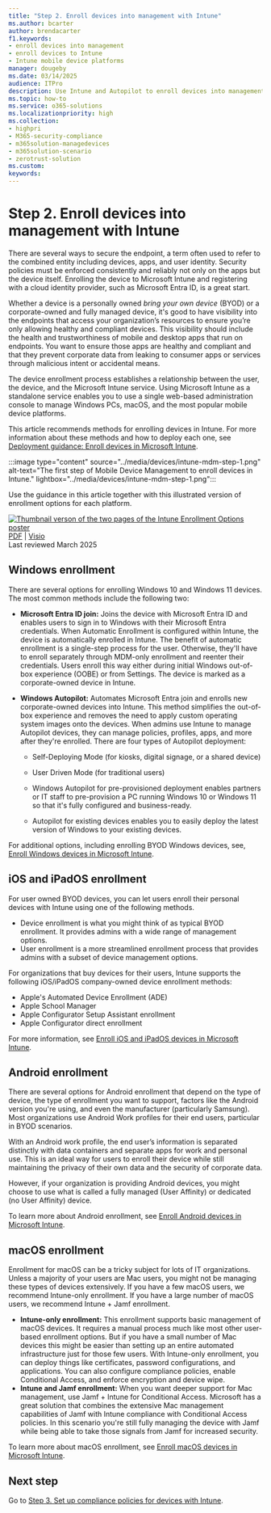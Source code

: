 ```yaml
---
title: "Step 2. Enroll devices into management with Intune"
ms.author: bcarter
author: brendacarter
f1.keywords:
- enroll devices into management
- enroll devices to Intune
- Intune mobile device platforms
manager: dougeby
ms.date: 03/14/2025
audience: ITPro
description: Use Intune and Autopilot to enroll devices into management to ensure the apps running on them are compliant and to prevent corporate data leaks.
ms.topic: how-to
ms.service: o365-solutions
ms.localizationpriority: high
ms.collection:
- highpri
- M365-security-compliance
- m365solution-managedevices
- m365solution-scenario
- zerotrust-solution
ms.custom: 
keywords: 
---
```


# Step 2. Enroll devices into management with Intune

There are several ways to secure the endpoint, a term often used to refer to the combined entity including devices, apps, and user identity. Security policies must be enforced consistently and reliably not only on the apps but the device itself. Enrolling the device to Microsoft Intune and registering with a cloud identity provider, such as Microsoft Entra ID, is a great start.

Whether a device is a personally owned *bring your own device* (BYOD) or a corporate-owned and fully managed device, it's good to have visibility into the endpoints that access your organization’s resources to ensure you’re only allowing healthy and compliant devices. This visibility should include the health and trustworthiness of mobile and desktop apps that run on endpoints. You want to ensure those apps are healthy and compliant and that they prevent corporate data from leaking to consumer apps or services through malicious intent or accidental means.

The device enrollment process establishes a relationship between the user, the device, and the Microsoft Intune service. Using Microsoft Intune as a standalone service enables you to use a single web-based administration console to manage Windows PCs, macOS, and the most popular mobile device platforms.

This article recommends methods for enrolling devices in Intune. For more information about these methods and how to deploy each one, see [Deployment guidance: Enroll devices in Microsoft Intune](/mem/intune-service/fundamentals/deployment-guide-enrollment).

:::image type="content" source="../media/devices/intune-mdm-step-1.png" alt-text="The first step of Mobile Device Management to enroll devices in Intune." lightbox="../media/devices/intune-mdm-step-1.png":::

Use the guidance in this article together with this illustrated version of enrollment options for each platform.

[![Thumbnail verson of the two pages of the Intune Enrollment Options poster](../media/devices/msft-intune-enrollment-options-thumb-landscape.png)](https://download.microsoft.com/download/e/6/2/e6233fdd-a956-4f77-93a5-1aa254ee2917/msft-intune-enrollment-options.pdf) <br/> [PDF](https://download.microsoft.com/download/e/6/2/e6233fdd-a956-4f77-93a5-1aa254ee2917/msft-intune-enrollment-options.pdf) | [Visio](https://download.microsoft.com/download/e/6/2/e6233fdd-a956-4f77-93a5-1aa254ee2917/msft-intune-enrollment-options.vsdx) <br/> Last reviewed March 2025

## Windows enrollment

There are several options for enrolling Windows 10 and Windows 11 devices. The most common methods include the following two:

- **Microsoft Entra ID join:** Joins the device with Microsoft Entra ID and enables users to sign in to Windows with their Microsoft Entra credentials. When Automatic Enrollment is configured within Intune, the device is automatically enrolled in Intune. The benefit of automatic enrollment is a single-step process for the user. Otherwise, they'll have to enroll separately through MDM-only enrollment and reenter their credentials. Users enroll this way either during initial Windows out-of-box experience (OOBE) or from Settings. The device is marked as a corporate-owned device in Intune.
- **Windows Autopilot:** Automates Microsoft Entra join and enrolls new corporate-owned devices into Intune. This method simplifies the out-of-box experience and removes the need to apply custom operating system images onto the devices. When admins use Intune to manage Autopilot devices, they can manage policies, profiles, apps, and more after they're enrolled. There are four types of Autopilot deployment:

  - Self-Deploying Mode (for kiosks, digital signage, or a shared device)

  - User Driven Mode (for traditional users)

  - Windows Autopilot for pre-provisioned deployment enables partners or IT staff to pre-provision a PC running Windows 10 or Windows 11 so that it's fully configured and business-ready.

  - Autopilot for existing devices enables you to easily deploy the latest version of Windows to your existing devices.

For additional options, including enrolling BYOD Windows devices, see, [Enroll Windows devices in Microsoft Intune](/mem/intune/fundamentals/deployment-guide-enrollment-windows).

## iOS and iPadOS enrollment

For user owned BYOD devices, you can let users enroll their personal devices with Intune using one of the following methods.

- Device enrollment is what you might think of as typical BYOD enrollment. It provides admins with a wide range of management options.
- User enrollment is a more streamlined enrollment process that provides admins with a subset of device management options.

For organizations that buy devices for their users, Intune supports the following iOS/iPadOS company-owned device enrollment methods:

- Apple's Automated Device Enrollment (ADE)
- Apple School Manager
- Apple Configurator Setup Assistant enrollment
- Apple Configurator direct enrollment

For more information, see [Enroll iOS and iPadOS devices in Microsoft Intune](/mem/intune/fundamentals/deployment-guide-enrollment-ios-ipados).

## Android enrollment

There are several options for Android enrollment that depend on the type of device, the type of enrollment you want to support, factors like the Android version you're using, and even the manufacturer (particularly Samsung). Most organizations use Android Work profiles for their end users, particular in BYOD scenarios.

With an Android work profile, the end user’s information is separated distinctly with data containers and separate apps for work and personal use. This is an ideal way for users to enroll their device while still maintaining the privacy of their own data and the security of corporate data.

However, if your organization is providing Android devices, you might choose to use what is called a fully managed (User Affinity) or dedicated (no User Affinity) device.

To learn more about Android enrollment, see [Enroll Android devices in Microsoft Intune](/mem/intune/fundamentals/deployment-guide-enrollment-android).

## macOS enrollment

Enrollment for macOS can be a tricky subject for lots of IT organizations. Unless a majority of your users are Mac users, you might not be managing these types of devices extensively. If you have a few macOS users, we recommend Intune-only enrollment. If you have a large number of macOS users, we recommend Intune + Jamf enrollment.

- **Intune-only enrollment:** This enrollment supports basic management of macOS devices. It requires a manual process much like most other user-based enrollment options. But if you have a small number of Mac devices this might be easier than setting up an entire automated infrastructure just for those few users. With Intune-only enrollment, you can deploy things like certificates, password configurations, and applications. You can also configure compliance policies, enable Conditional Access, and enforce encryption and device wipe.
- **Intune and Jamf enrollment:** When you want deeper support for Mac management, use Jamf + Intune for Conditional Access. Microsoft has a great solution that combines the extensive Mac management capabilities of Jamf with Intune compliance with Conditional Access policies. In this scenario you're still fully managing the device with Jamf while being able to take those signals from Jamf for increased security.

To learn more about macOS enrollment, see [Enroll macOS devices in Microsoft Intune](/mem/intune/fundamentals/deployment-guide-enrollment-macos).

## Next step

Go to [Step 3. Set up compliance policies for devices with Intune](manage-devices-with-intune-compliance-policies.md).
